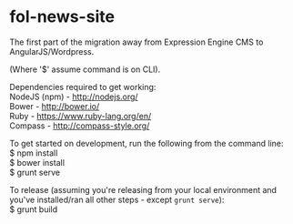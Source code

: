 # fol-news-site
The first part of the migration away from Expression Engine CMS to AngularJS/Wordpress.

(Where '$' assume command is on CLI).

Dependencies required to get working:<br/>
NodeJS (npm) - http://nodejs.org/<br/>
Bower - http://bower.io/<br/>
Ruby - https://www.ruby-lang.org/en/<br/>
Compass - http://compass-style.org/<br/>

To get started on development, run the following from the command line:<br/>
$ npm install<br/>
$ bower install<br/>
$ grunt serve<br/>

To release (assuming you're releasing from your local environment and you've installed/ran all other steps - except `grunt serve`):<br/>
$ grunt build<br/>
